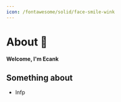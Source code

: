 ```yaml
---
icon: /fontawesome/solid/face-smile-wink
---
```


# About 🥳

**Welcome, I'm Ecank**

## Something about

- Infp

